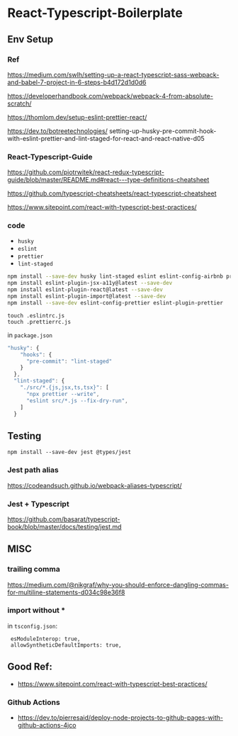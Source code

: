# React-Typescript-Boilerplate

## Env Setup

### Ref

https://medium.com/swlh/setting-up-a-react-typescript-sass-webpack-and-babel-7-project-in-6-steps-b4d172d1d0d6

https://developerhandbook.com/webpack/webpack-4-from-absolute-scratch/

https://thomlom.dev/setup-eslint-prettier-react/

https://dev.to/botreetechnologies/
setting-up-husky-pre-commit-hook-with-eslint-prettier-and-lint-staged-for-react-and-react-native-d05

### React-Typescript-Guide

https://github.com/piotrwitek/react-redux-typescript-guide/blob/master/README.md#react---type-definitions-cheatsheet

https://github.com/typescript-cheatsheets/react-typescript-cheatsheet

https://www.sitepoint.com/react-with-typescript-best-practices/

### code

- `husky`
- `eslint`
- `prettier`
- `lint-staged`

```bash
npm install --save-dev husky lint-staged eslint eslint-config-airbnb prettier
npm install eslint-plugin-jsx-a11y@latest --save-dev
npm install eslint-plugin-react@latest --save-dev
npm install eslint-plugin-import@latest --save-dev
npm install --save-dev eslint-config-prettier eslint-plugin-prettier
```

```
touch .eslintrc.js
touch .prettierrc.js
```

in `package.json`

```js
"husky": {
    "hooks": {
      "pre-commit": "lint-staged"
    }
  },
  "lint-staged": {
    "./src/*.{js,jsx,ts,tsx}": [
      "npx prettier --write",
      "eslint src/*.js --fix-dry-run",
    ]
  }
```

## Testing

```
npm install --save-dev jest @types/jest
```

### Jest path alias

https://codeandsuch.github.io/webpack-aliases-typescript/

### Jest + Typescript

https://github.com/basarat/typescript-book/blob/master/docs/testing/jest.md

## MISC

### trailing comma

https://medium.com/@nikgraf/why-you-should-enforce-dangling-commas-for-multiline-statements-d034c98e36f8

### import without \*

in `tsconfig.json`:

```
 esModuleInterop: true,
 allowSyntheticDefaultImports: true,
```

## Good Ref:

- https://www.sitepoint.com/react-with-typescript-best-practices/

### Github Actions

- https://dev.to/pierresaid/deploy-node-projects-to-github-pages-with-github-actions-4jco
